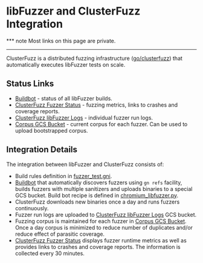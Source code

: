 # libFuzzer and ClusterFuzz Integration

*** note
Most links on this page are private.
***

ClusterFuzz is a distributed fuzzing infrastructure 
([go/clusterfuzz](https://goto.google.com/clusterfuzz)) that automatically
executes libFuzzer tests on scale.

## Status Links

* [Buildbot] - status of all libFuzzer builds.
* [ClusterFuzz Fuzzer Status] - fuzzing metrics, links to crashes and coverage 
reports.
* [ClusterFuzz libFuzzer Logs] - individual fuzzer run logs.
* [Corpus GCS Bucket] - current corpus for each fuzzer. Can be used to upload
bootstrapped corpus.

## Integration Details

The integration between libFuzzer and ClusterFuzz consists of:

* Build rules definition in [fuzzer_test.gni].
* [Buildbot] that automatically discovers fuzzers using `gn refs` facility, 
builds fuzzers with multiple sanitizers and uploads binaries to a special
GCS bucket. Build bot recipe is defined in [chromium_libfuzzer.py].
* ClusterFuzz downloads new binaries once a day and runs fuzzers continuously.
* Fuzzer run logs are uploaded to [ClusterFuzz libFuzzer Logs] GCS bucket.
* Fuzzing corpus is maintained for each fuzzer in [Corpus GCS Bucket]. Once a day
corpus is minimized to reduce number of duplicates and/or reduce effect of 
parasitic coverage. 
* [ClusterFuzz Fuzzer Status] displays fuzzer runtime 
metrics as well as provides links to crashes and coverage reports. The information
is collected every 30 minutes.


[Buildbot]: https://goto.google.com/libfuzzer-clusterfuzz-buildbot
[fuzzer_test.gni]: https://code.google.com/p/chromium/codesearch#chromium/src/testing/libfuzzer/fuzzer_test.gni
[chromium_libfuzzer.py]: https://code.google.com/p/chromium/codesearch#chromium/build/scripts/slave/recipes/chromium_libfuzzer.py
[ClusterFuzz Fuzzer Status]: https://goto.google.com/libfuzzer-clusterfuzz-status
[ClusterFuzz libFuzzer Logs]: https://goto.google.com/libfuzzer-clusterfuzz-logs
[Corpus GCS Bucket]: https://goto.google.com/libfuzzer-clusterfuzz-corpus
